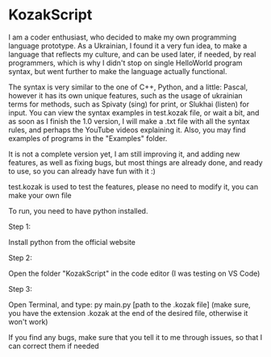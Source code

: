 # KozakScript

I am a coder enthusiast, who decided to make my own programming language prototype. As a Ukrainian, I found it a very fun idea, to make a language that reflects my culture, and can be used later, if needed, by real programmers, which is why I didn't stop on single HelloWorld program syntax, but went further to make the language actually functional.

The syntax is very similar to the one of C++, Python, and a little: Pascal, however it has its own unique features, such as the usage of ukrainian terms for methods, such as Spivaty (sing) for print, or Slukhai (listen) for input. You can view the syntax examples in test.kozak file, or wait a bit, and as soon as I finish the 1.0 version, I will make a .txt file with all the syntax rules, and perhaps the YouTube videos explaining it. Also, you may find examples of programs in the "Examples" folder.

It is not a complete version yet, I am still improving it, and adding new features, as well as fixing bugs, but most things are already done, and ready to use, so you can already have fun with it :)

test.kozak is used to test the features, please no need to modify it, you can make your own file

To run, you need to have python installed.

Step 1:

Install python from the official website

Step 2:

Open the folder "KozakScript" in the code editor (I was testing on VS Code)

Step 3:

Open Terminal, and type: py main.py [path to the .kozak file] (make sure, you have the extension .kozak at the end of the desired file, otherwise it won't work)

If you find any bugs, make sure that you tell it to me through issues, so that I can correct them if needed
